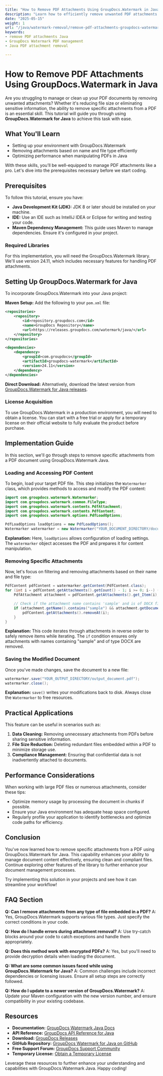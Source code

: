 ```yaml
---
title: "How to Remove PDF Attachments Using GroupDocs.Watermark in Java"
description: "Learn how to efficiently remove unwanted PDF attachments using GroupDocs.Watermark for Java. Perfect for reducing file size and eliminating sensitive data."
date: "2025-05-15"
weight: 1
url: "/java/watermark-removal/remove-pdf-attachments-groupdocs-watermark-java/"
keywords:
- remove PDF attachments Java
- GroupDocs Watermark PDF management
- Java PDF attachment removal

---
```



# How to Remove PDF Attachments Using GroupDocs.Watermark in Java

Are you struggling to manage or clean up your PDF documents by removing unwanted attachments? Whether it's reducing file size or eliminating sensitive information, the ability to remove specific attachments from a PDF is an essential skill. This tutorial will guide you through using **GroupDocs.Watermark for Java** to achieve this task with ease.

## What You'll Learn
- Setting up your environment with GroupDocs.Watermark
- Removing attachments based on name and file type efficiently
- Optimizing performance when manipulating PDFs in Java

With these skills, you’ll be well-equipped to manage PDF attachments like a pro. Let's dive into the prerequisites necessary before we start coding.

## Prerequisites
To follow this tutorial, ensure you have:

- **Java Development Kit (JDK):** JDK 8 or later should be installed on your machine.
- **IDE:** Use an IDE such as IntelliJ IDEA or Eclipse for writing and testing your code.
- **Maven Dependency Management:** This guide uses Maven to manage dependencies. Ensure it's configured in your project.

### Required Libraries
For this implementation, you will need the GroupDocs.Watermark library. We'll use version 24.11, which includes necessary features for handling PDF attachments.

## Setting Up GroupDocs.Watermark for Java
To incorporate GroupDocs.Watermark into your Java project:

**Maven Setup:**
Add the following to your `pom.xml` file:
```xml
<repositories>
    <repository>
        <id>repository.groupdocs.com</id>
        <name>GroupDocs Repository</name>
        <url>https://releases.groupdocs.com/watermark/java/</url>
    </repository>
</repositories>

<dependencies>
    <dependency>
        <groupId>com.groupdocs</groupId>
        <artifactId>groupdocs-watermark</artifactId>
        <version>24.11</version>
    </dependency>
</dependencies>
```

**Direct Download:**
Alternatively, download the latest version from [GroupDocs.Watermark for Java releases](https://releases.groupdocs.com/watermark/java/).

### License Acquisition
To use GroupDocs.Watermark in a production environment, you will need to obtain a license. You can start with a free trial or apply for a temporary license on their official website to fully evaluate the product before purchase.

## Implementation Guide
In this section, we'll go through steps to remove specific attachments from a PDF document using GroupDocs.Watermark Java.

### Loading and Accessing PDF Content
To begin, load your target PDF file. This step initializes the `Watermarker` class, which provides methods to access and modify the PDF content:
```java
import com.groupdocs.watermark.Watermarker;
import com.groupdocs.watermark.common.FileType;
import com.groupdocs.watermark.contents.PdfAttachment;
import com.groupdocs.watermark.contents.PdfContent;
import com.groupdocs.watermark.options.PdfLoadOptions;

PdfLoadOptions loadOptions = new PdfLoadOptions();
Watermarker watermarker = new Watermarker("YOUR_DOCUMENT_DIRECTORY/document.pdf", loadOptions);
```
**Explanation:** Here, `loadOptions` allows configuration of loading settings. The `watermarker` object accesses the PDF and prepares it for content manipulation.

### Removing Specific Attachments
Now, let's focus on filtering and removing attachments based on their name and file type:
```java
PdfContent pdfContent = watermarker.getContent(PdfContent.class);
for (int i = pdfContent.getAttachments().getCount() - 1; i >= 0; i--) {
    PdfAttachment attachment = pdfContent.getAttachments().get_Item(i);

    // Check if the attachment name contains 'sample' and is of DOCX file type.
    if (attachment.getName().contains("sample") && attachment.getDocumentInfo().getFileType() == FileType.DOCX) {
        pdfContent.getAttachments().removeAt(i);
    }
}
```
**Explanation:** This code iterates through attachments in reverse order to safely remove items while iterating. The `if` condition ensures only attachments with names containing "sample" and of type DOCX are removed.

### Saving the Modified Document
Once you've made changes, save the document to a new file:
```java
watermarker.save("YOUR_OUTPUT_DIRECTORY/output_document.pdf");
watermarker.close();
```
**Explanation:** `save()` writes your modifications back to disk. Always close the `Watermarker` to free resources.

## Practical Applications
This feature can be useful in scenarios such as:
1. **Data Cleaning:** Removing unnecessary attachments from PDFs before sharing sensitive information.
2. **File Size Reduction:** Deleting redundant files embedded within a PDF to minimize storage use.
3. **Compliance Management:** Ensuring that confidential data is not inadvertently attached to documents.

## Performance Considerations
When working with large PDF files or numerous attachments, consider these tips:
- Optimize memory usage by processing the document in chunks if possible.
- Ensure your Java environment has adequate heap space configured.
- Regularly profile your application to identify bottlenecks and optimize code paths for efficiency.

## Conclusion
You've now learned how to remove specific attachments from a PDF using GroupDocs.Watermark for Java. This capability enhances your ability to manage document content effectively, ensuring clean and compliant files. Continue exploring other features of the library to further enhance your document management processes.

Try implementing this solution in your projects and see how it can streamline your workflow!

## FAQ Section
**Q: Can I remove attachments from any type of file embedded in a PDF?**
A: Yes, GroupDocs.Watermark supports various file types. Just specify the correct conditions in your code.

**Q: How do I handle errors during attachment removal?**
A: Use try-catch blocks around your code to catch exceptions and handle them appropriately.

**Q: Does this method work with encrypted PDFs?**
A: Yes, but you'll need to provide decryption details when loading the document.

**Q: What are some common issues faced while using GroupDocs.Watermark for Java?**
A: Common challenges include incorrect dependencies or licensing issues. Ensure all setup steps are correctly followed.

**Q: How do I update to a newer version of GroupDocs.Watermark?**
A: Update your Maven configuration with the new version number, and ensure compatibility in your existing codebase.

## Resources
- **Documentation:** [GroupDocs Watermark Java Docs](https://docs.groupdocs.com/watermark/java/)
- **API Reference:** [GroupDocs API Reference for Java](https://reference.groupdocs.com/watermark/java)
- **Download:** [GroupDocs Releases](https://releases.groupdocs.com/watermark/java/)
- **GitHub Repository:** [GroupDocs Watermark for Java on GitHub](https://github.com/groupdocs-watermark/GroupDocs.Watermark-for-Java)
- **Free Support Forum:** [GroupDocs Support Community](https://forum.groupdocs.com/c/watermark/10)
- **Temporary License:** [Obtain a Temporary License](https://purchase.groupdocs.com/temporary-license/) 

Leverage these resources to further enhance your understanding and capabilities with GroupDocs.Watermark Java. Happy coding!

